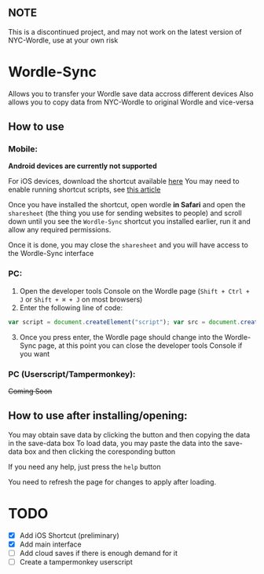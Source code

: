 ## NOTE
This is a discontinued project, and may not work on the latest version of NYC-Wordle, use at your own risk

# Wordle-Sync
Allows you to transfer your Wordle save data accross different devices
Also allows you to copy data from NYC-Wordle to original Wordle and vice-versa

## How to use
### Mobile:
**Android devices are currently not supported**

For iOS devices, download the shortcut available [here](https://www.icloud.com/shortcuts/dbddf1a6916646cfae953e48efc3c672)
You may need to enable running shortcut scripts, see [this article](https://support.apple.com/en-gb/guide/shortcuts/apdfeb05586f/5.0/ios/15.0#:~:text=Allow%20scripts%20to%20run%20from%20a%20shortcut)

Once you have installed the shortcut, open wordle **in Safari** and open the `sharesheet` (the thing you use for sending websites to people) and scroll down until you see the `Wordle-Sync` shortcut you installed earlier, run it and allow any required permissions.

Once it is done, you may close the `sharesheet` and you will have access to the Wordle-Sync interface


### PC:
1. Open the developer tools Console on the Wordle page (`Shift + Ctrl + J` or `Shift + ⌘ + J` on most browsers)
2. Enter the following line of code: 

```javascript
var script = document.createElement("script"); var src = document.createAttribute("src"); src.value = "https://cdn.jsdelivr.net/gh/Bluebotlaboratories/Wordle-Sync@main/main.js"; script.setAttributeNode(src); document.body.append(script);
```

3. Once you press enter, the Wordle page should change into the Wordle-Sync page, at this point you can close the developer tools Console if you want

### PC (Userscript/Tampermonkey):
~~Coming Soon~~


## How to use after installing/opening:
You may obtain save data by clicking the button and then copying the data in the save-data box
To load data, you may paste the data into the save-data box and then clicking the coresponding button

If you need any help, just press the `help` button


You need to refresh the page for changes to apply after loading.

# TODO
- [x] Add iOS Shortcut (preliminary)
- [x] Add main interface
- [ ] Add cloud saves if there is enough demand for it
- [ ] Create a tampermonkey userscript

